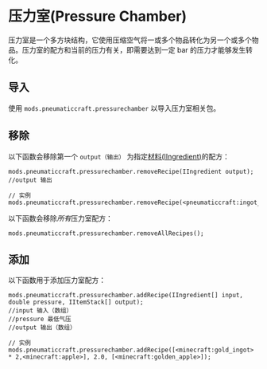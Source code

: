# 压力室(Pressure Chamber)

压力室是一个多方块结构，它使用压缩空气将一或多个物品转化为另一个或多个物品。压力室的配方和当前的压力有关，即需要达到一定 bar 的压力才能够发生转化。

## 导入

使用 `mods.pneumaticcraft.pressurechamber` 以导入压力室相关包。

## 移除

以下函数会移除第一个 `output（输出）` 为指定[材料(IIngredient)](/Vanilla/Variable_Types/IIngredient)的配方：

```
mods.pneumaticcraft.pressurechamber.removeRecipe(IIngredient output);
//output 输出

// 实例
mods.pneumaticcraft.pressurechamber.removeRecipe(<pneumaticcraft:ingot_iron_compressed>);
```

以下函数会移除*所有*压力室配方：

```
mods.pneumaticcraft.pressurechamber.removeAllRecipes();
```

## 添加

以下函数用于添加压力室配方：

```
mods.pneumaticcraft.pressurechamber.addRecipe(IIngredient[] input, double pressure, IItemStack[] output);
//input 输入（数组）
//pressure 最低气压
//output 输出（数组）

// 实例
mods.pneumaticcraft.pressurechamber.addRecipe([<minecraft:gold_ingot> * 2,<minecraft:apple>], 2.0, [<minecraft:golden_apple>]);
```
